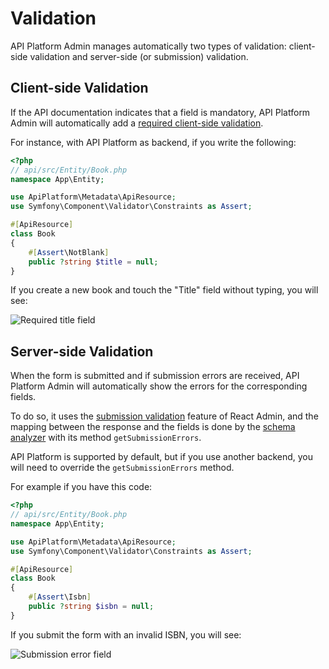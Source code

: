 # Validation

API Platform Admin manages automatically two types of validation: client-side validation and server-side (or submission) validation.

## Client-side Validation

If the API documentation indicates that a field is mandatory,
API Platform Admin will automatically add a [required client-side validation](https://marmelab.com/react-admin/CreateEdit.html#per-input-validation-built-in-field-validators).

For instance, with API Platform as backend, if you write the following:

```php
<?php
// api/src/Entity/Book.php
namespace App\Entity;

use ApiPlatform\Metadata\ApiResource;
use Symfony\Component\Validator\Constraints as Assert;

#[ApiResource]
class Book
{
    #[Assert\NotBlank]
    public ?string $title = null;
}
```

If you create a new book and touch the "Title" field without typing, you will see:

![Required title field](images/required-field.png)

## Server-side Validation

When the form is submitted and if submission errors are received,
API Platform Admin will automatically show the errors for the corresponding fields.

To do so, it uses the [submission validation](https://marmelab.com/react-admin/CreateEdit.html#submission-validation) feature of React Admin,
and the mapping between the response and the fields is done by the [schema analyzer](components.md#schemaanalyzer) with its method `getSubmissionErrors`.

API Platform is supported by default, but if you use another backend, you will need to override the `getSubmissionErrors` method.

For example if you have this code:

```php
<?php
// api/src/Entity/Book.php
namespace App\Entity;

use ApiPlatform\Metadata\ApiResource;
use Symfony\Component\Validator\Constraints as Assert;

#[ApiResource]
class Book
{
    #[Assert\Isbn]
    public ?string $isbn = null;
}
```

If you submit the form with an invalid ISBN, you will see:

![Submission error field](images/submission-error-field.png)

